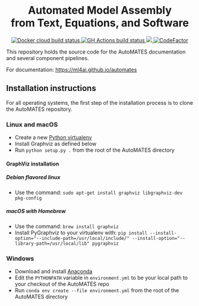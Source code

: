 <h1 align="center">Automated Model Assembly<br>from Text, Equations, and Software</h1>

<p align="center">
  <!-- <a href="https://github.com/ml4ai/automates">
   <img src="https://img.shields.io/github/license/ml4ai/automates" />
  </a> -->
  <a href="https://hub.docker.com/r/ml4ailab/automates">
     <img src="https://img.shields.io/docker/cloud/build/ml4ailab/automates" alt="Docker cloud build status">
  </a>
  <a href="https://github.com/ml4ai/automates/actions">
    <img src="https://img.shields.io/github/workflow/status/ml4ai/automates/Continuous%20Integration?label=tests" alt="GH Actions build status">
  </a>
  <a href="https://codecov.io/gh/ml4ai/automates">
   <img src="https://codecov.io/gh/ml4ai/automates/branch/master/graph/badge.svg" />
  </a>
  <a href="https://www.codefactor.io/repository/github/ml4ai/automates"><img src="https://www.codefactor.io/repository/github/ml4ai/automates/badge" alt="CodeFactor" /></a>
</p>

This repository holds the source code for the AutoMATES documentation
and several component pipelines.

For documentation: https://ml4ai.github.io/automates

## Installation instructions
For all operating systems, the first step of the installation process is to clone the AutoMATES repository.

### Linux and macOS
- Create a new [Python virtualenv](https://docs.python.org/3/library/venv.html)
- Install Graphviz as defined below
- Run `python setup.py .` from the root of the AutoMATES directory

#### GraphViz installation
##### Debian flavored linux
- Use the command: `sudo apt-get install graphviz libgraphviz-dev pkg-config`
##### macOS with Homebrew
- Use the command: `brew install graphviz`
- Install PyGraphviz to your virtualenv with: `pip install --install-option="--include-path=/usr/local/include/" --install-option="--library-path=/usr/local/lib" pygraphviz`

### Windows
- Download and install [Anaconda](https://www.anaconda.com/products/individual)
- Edit the `PYTHONPATH` variable in `environment.yml` to be your local path to your checkout of the AutoMATES repo
- Run `conda env create --file environment.yml` from the root of the AutoMATES directory
